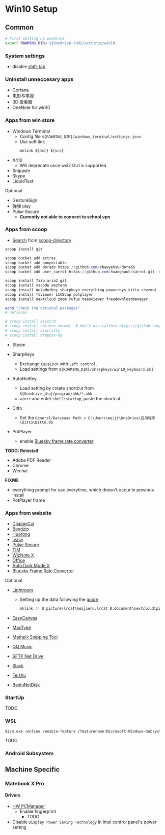 # Win10 Setup

## Common

```bash
# First setting up onedrive
export ROAMING_DIR='${Onedrive-JHU}/settings/win10'
```

### System settings

- disable [shift-tab](https://superuser.com/a/1385457)

### Uninstall unneccesary apps

- Cortana
- 电影与电视
- 3D 查看器
- OneNote for win10

### Apps from win store

- Windows Terminal
  - Config file `${ROAMING_DIR}/windows_terminal/settings.json`
  - Use soft link
    ```cmd
    mklink ${dst} ${src}
    ```
- X410
  - Will deprecate once wsl2 GUI is supported
- Snipaste
- Skype
- LiquidText

Optional

- GestureSign
- 弹弹 play
- Pulse Secure
  - **Currently not able to connect to school vpn**

### Apps from scoop

- [Search](https://rasa.github.io/scoop-directory/search) from [scoop-directory](https://github.com/rasa/scoop-directory)

```ps1
scoop install git

scoop bucket add extras
scoop bucket add nonportable
scoop bucket add dorado https://github.com/chawyehsu/dorado
scoop bucket add user_carrot https://github.com/huangnauh/carrot.git  # for chezmoi

scoop install 7zip aria2 git
scoop install vscode wezterm
scoop install AutoHotKey sharpkeys everything powertoys ditto chezmoi
scoop install fsviewer LICEcap potplayer
scoop install nextcloud zoom rufus teamviewer freedownloadmanager

echo "Check the optional packages"
# optional

# scoop install discord
# scoop install calibre-normal  # don't use calibre https://github.com/ScoopInstaller/Extras/issues/1765#issuecomment-466762524
# scoop install alacritty
# scoop install dropbox-np
```

- Steam

- SharpKeys
  - Exchange `CapsLock` with `Left control`.
  - Load settings from `${ROAMING_DIR}/sharpkeys/win10_keyboard.skl`
- AutoHotKey
  - Load setting by create shortcut from `${Onedrive_jhu}/program/ahk/*.ahk`
  - `win+r` and enter `shell:startup`, paste the shortcut
- Ditto
  - Set the `General/Database Path = C:\Users\meiji\OneDrive\应用程序\ditto\Ditto.db`
- PotPlayer
  - enable [Bluesky frame rate converter](https://bluesky-soft.com/en/BlueskyFRC.html)

**TODO: Reinstall**

- Adobe PDF Reader
- Chrome
- Wechat

**FIXME**

- everything prompt for uac everytime, which doesn't occur in previous install
- PotPlayer frame

### Apps from website

- [DisplayCal](https://displaycal.net/#download)
- [Bandzip](https://www.bandisoft.com/bandizip/old/6/)
- [Huorong](https://www.huorong.cn/person5.html)
- [Ivacy](TODO)
- [Pulse Secure](TODO)
- [TIM](TODO)
- [WizNote X](TODO)
- [Office](TODO)
- [Auto Dark Mode X](https://github.com/AutoDarkMode/Windows-Auto-Night-Mode/releases)
- [Bluesky Frame Rate Converter](TODO)

Optional

- [Lightroom](https://www.weidown.com/xiazai/5606.html)

  - Setting up the data following the [guide](https://www.tenforums.com/tutorials/131182-create-soft-hard-symbolic-links-windows.html)

    <!-- - lrcat & dir by `mklink /h ${dst} ${src}` -->

    ```cmd
    mklink /h D:picture\lrcat\meijieru.lrcat D:document\nextcloud\picture\lrcat\meijieru.lrcat
    ```

- [EasyCanvas](http://www.easynlight.com/)
- [MacType](TODO)
- [Mathpix Snipping Tool](TODO)
- [QQ Music](TODO)
- [SFTP Net Drive](TODO)
- [Slack](TODO)
- [Feishu](TODO)
- [BaiduNetDisk](TODO)

### StartUp

TODO

### WSL

```sh
dism.exe /online /enable-feature /featurename:Microsoft-Windows-Subsystem-Linux /all /norestart
```

TODO

### Android Subsystem

## Machine Specific

### Matebook X Pro

#### Drivers

- [HW PCManager](https://consumer.huawei.com/cn/support/laptops/matebook-x-pro/)
  - Enable fingerprint
    - TODO
- Disable `Display Power Saving Technology` in intel control panel's power setting
